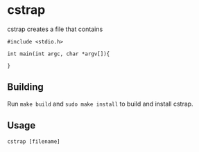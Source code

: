 # cstrap

cstrap creates a file that contains 
```
#include <stdio.h>

int main(int argc, char *argv[]){

}
```

## Building

Run `make build` and `sudo make install` to build and install cstrap.

## Usage

`cstrap [filename]`
